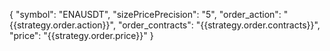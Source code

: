 {
  "symbol": "ENAUSDT",
  "sizePricePrecision": "5",
  "order_action": "{{strategy.order.action}}",
  "order_contracts": "{{strategy.order.contracts}}",
  "price": "{{strategy.order.price}}"
} 
